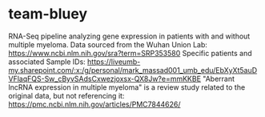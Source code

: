 # team-bluey
RNA-Seq pipeline analyzing gene expression in patients with and without multiple myeloma. 
Data sourced from the Wuhan Union Lab: https://www.ncbi.nlm.nih.gov/sra?term=SRP353580
Specific patients and associated Sample IDs: https://liveumb-my.sharepoint.com/:x:/g/personal/mark_massad001_umb_edu/EbXyXt5auDVFlaqFQS-Sw_cByvSAdsCxwezjoxsx-QX8Jw?e=mmKKBE
"Aberrant lncRNA expression in multiple myeloma" is a review study related to the original data, but not referencing it: https://pmc.ncbi.nlm.nih.gov/articles/PMC7844626/
